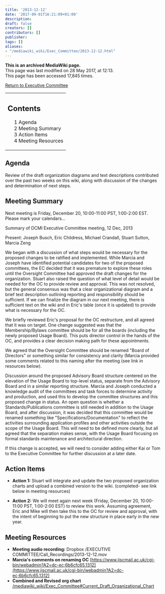 ```yaml
---
title: '2013-12-12'
date: '2017-09-01T16:21:09+01:00'
description: 
draft: false
creators: []
contributors: []
publisher: 
tags: []
aliases:
- "/mediawiki_wiki/Exec_Committee/2013-12-12.html"
---
```


 **This is an archived MediaWiki page.**  
This page was last modified on 28 May 2017, at 12:13.  
This page has been accessed 17,845 times.

[Return to Executive Committee](/mediawiki_wiki/Exec_Committee)

<table id="toc" class="toc">
  <tr>
    <td>
      <div id="toctitle">
        <h2>Contents</h2>
      </div>
      <ul>
        <li class="toclevel-1 tocsection-1"><a href="#Agenda"><span class="tocnumber">1</span> <span class="toctext">Agenda</span></a></li>
        <li class="toclevel-1 tocsection-2"><a href="#Meeting_Summary"><span class="tocnumber">2</span> <span class="toctext">Meeting Summary</span></a></li>
        <li class="toclevel-1 tocsection-3"><a href="#Action_Items"><span class="tocnumber">3</span> <span class="toctext">Action Items</span></a></li>
        <li class="toclevel-1 tocsection-4"><a href="#Meeting_Resources"><span class="tocnumber">4</span> <span class="toctext">Meeting Resources</span></a></li>
      </ul>
    </td>
  </tr>
</table>


## Agenda 

Review of the draft organization diagrams and text descriptions contributed over the past two weeks on this wiki, along with discussion of the changes and determination of next steps.

## Meeting Summary 

Next meeting is Friday, December 20, 10:00-11:00 PST, 1:00-2:00 EST. Please mark your calendars…

Summary of DCMI Executive Committee meeting, 12 Dec, 2013

Present: Joseph Busch, Eric Childress, Michael Crandall, Stuart Sutton, Marcia Zeng

We began with a discussion of what steps would be necessary for the proposed changes to be ratified and implemented. While Marcia and Joseph have identified potential candidates for two of the proposed committees, the EC decided that it was premature to explore these roles until the Oversight Committee had approved the draft changes for the organization. Stuart also raised the question of what level of detail would be needed for the OC to provide review and approval. This was not resolved, but the general consensus was that a clear organizational diagram and a brief text description outlining reporting and responsibility should be sufficient. If we can finalize the diagram in our next meeting, there is sufficient text on the wiki and in Eric's table (once it is updated) to provide what is necessary for the OC.

We briefly reviewed Eric's proposal for the OC restructure, and all agreed that it was on target. One change suggested was that the Membership/Bylaws committee should be for all the boards (including the newly proposed Usage Board). This puts director control in the hands of the OC, and provides a clear decision making path for these appointments.

We agreed that the Oversight Committee should be renamed "Board of Directors" or something similar for consistency and clarity (Marcia provided some comments related to this naming after the meeting (see link in resources below).

Discussion around the proposed Advisory Board structure centered on the elevation of the Usage Board to top-level status, separate from the Advisory Board and in a similar reporting structure. Marcia and Joseph conducted a knowledge audit of the committees and task forces to determine activity and production, and used this to develop the committee structures and this proposed change in status. An open question is whether a Standards/Publications committee is still needed in addition to the Usage Board, and after discussion, it was decided that this committee would be renamed something like "Specifications/Documentation" to reflect the activities surrounding application profiles and other activities outside the scope of the Usage Board. This will need to be defined more clearly, but all agreed that the separation makes sense, with the Usage Board focusing on formal standards maintenance and architectural direction.

If this change is accepted, we will need to consider adding either Kai or Tom to the Executive Committee for further discussion at a later date.

## Action Items 

- **Action 1:** Stuart will integrate and update the two proposed organization charts and upload a combined version to the wiki. (completed- see link below in meeting resources)

- **Action 2:** We will meet again next week (Friday, December 20, 10:00-11:00 PST, 1:00-2:00 EST) to review this work. Assuming agreement, Eric and Mike will then take this to the OC for review and approval, with the intent of beginning to put the new structure in place early in the new year.

## Meeting Resources 

- **Meeting audio recording:** Dropbox /EXECUTIVE COMMITTEE/Call\_Recordings/2013-12-12.mov
- **Marcia's comments on renaming OC** [https://www.jiscmail.ac.uk/cgi-bin/webadmin?A2=dc-ec;6b6cfc65.1312](https://www.jiscmail.ac.uk/cgi-bin/webadmin?A2=dc-ec;6b6cfc65.1312)
- **Combined and Revised org chart** [/mediawiki_wiki/Exec\_Committee#Current\_Draft\_Organizational\_Chart](/mediawiki_wiki/Exec_Committee#Current_Draft_Organizational_Chart)

